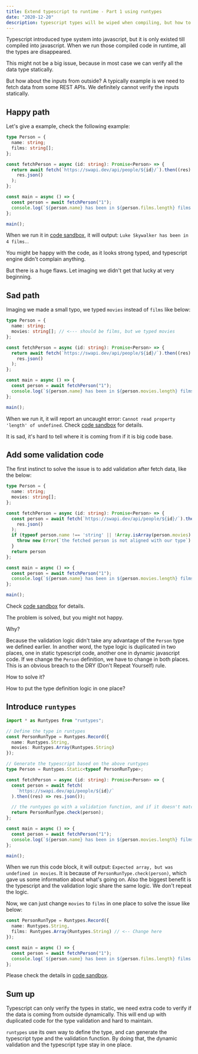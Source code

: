 ```yaml
---
title: Extend typescript to runtime - Part 1 using runtypes
date: "2020-12-20"
description: typescript types will be wiped when compiling, but how to use these types in runtime?
--- 
```


Typescript introduced type system into javascript, but it is only existed till compiled into javascript.
When we run those compiled code in runtime, all the types are disappeared.

This might not be a big issue, because in most case we can verify all the data type statically.

But how about the inputs from outside? A typically example is we need to fetch data from some REST APIs. 
We definitely cannot verify the inputs statically.

## Happy path

Let's give a example, check the following example:

```typescript
type Person = {
  name: string;
  films: string[];
};

const fetchPerson = async (id: string): Promise<Person> => {
  return await fetch(`https://swapi.dev/api/people/${id}/`).then((res) =>
    res.json()
  );
};

const main = async () => {
  const person = await fetchPerson("1");
  console.log(`${person.name} has been in ${person.films.length} films.`);
};

main();
```

When we run it in [code sandbox](https://codesandbox.io/s/fetch-person-3nlee), it will output: `Luke Skywalker has been in 4 films.`.

You might be happy with the code, as it looks strong typed, and typescript engine didn't complain anything.

But there is a huge flaws. Let imaging we didn't get that lucky at very beginning.

## Sad path

Imaging we made a small typo, we typed `movies` instead of `films` like below:

```typescript
type Person = {
  name: string;
  movies: string[]; // <--- should be films, but we typed movies
};

const fetchPerson = async (id: string): Promise<Person> => {
  return await fetch(`https://swapi.dev/api/people/${id}/`).then((res) =>
    res.json()
  );
};

const main = async () => {
  const person = await fetchPerson("1");
  console.log(`${person.name} has been in ${person.movies.length} films.`); // <--- same here, and the unexpected error actually generated from here
};

main();
```

When we run it, it will report an uncaught error: `Cannot read property 'length' of undefined`.
Check [code sandbox](https://codesandbox.io/s/fetch-person-with-wrong-type-kjx03) for details.

It is sad, it's hard to tell where it is coming from if it is big code base.

## Add some validation code

The first instinct to solve the issue is to add validation after fetch data, like the below:

```typescript
type Person = {
  name: string;
  movies: string[];
};

const fetchPerson = async (id: string): Promise<Person> => {
  const person = await fetch(`https://swapi.dev/api/people/${id}/`).then((res) =>
    res.json()
  );
  if (typeof person.name !== 'string' || !Array.isArray(person.movies) || person.movies.any(movie=>typeof movie !== string)) {
    throw new Error(`the fetched person is not aligned with our type`)
  }
  return person
};

const main = async () => {
  const person = await fetchPerson("1");
  console.log(`${person.name} has been in ${person.movies.length} films.`);
};

main();
```

Check [code sandbox](https://codesandbox.io/s/fetch-person-with-wrong-type-validation-2el7q) for details.

The problem is solved, but you might not happy.

Why?

Because the validation logic didn't take any advantage of the `Person` type we defined earlier.
In another word, the type logic is duplicated in two places, one in static typescript code, another one in dynamic javascript code.
If we change the `Person` definition, we have to change in both places. This is an obvious breach to the DRY (Don't Repeat Yourself) rule.

How to solve it?

How to put the type definition logic in one place?

## Introduce `runtypes`

```typescript
import * as Runtypes from "runtypes";

// Define the type in runtypes
const PersonRunType = Runtypes.Record({
  name: Runtypes.String,
  movies: Runtypes.Array(Runtypes.String)
}); 

// Generate the typescript based on the above runtypes
type Person = Runtypes.Static<typeof PersonRunType>;

const fetchPerson = async (id: string): Promise<Person> => {
  const person = await fetch(
    `https://swapi.dev/api/people/${id}/`
  ).then((res) => res.json());

  // the runtypes go with a validation function, and if it doesn't match the types, it will throw an exception
  return PersonRunType.check(person);
};

const main = async () => {
  const person = await fetchPerson("1");
  console.log(`${person.name} has been in ${person.movies.length} films.`);
};

main();
```

When we run this code block, it will output: `Expected array, but was undefined in movies`.
It is because of `PersonRunType.check(person)`, which gave us some information about what's going on. Also the biggest benefit is the typescript and the validation logic share the same logic.
We don't repeat the logic.

Now, we can just change `movies` to `films` in one place to solve the issue like below:

```typescript
const PersonRunType = Runtypes.Record({
  name: Runtypes.String,
  films: Runtypes.Array(Runtypes.String) // <-- Change here
}); 

const main = async () => {
  const person = await fetchPerson("1");
  console.log(`${person.name} has been in ${person.films.length} films.`); // <-- Change here 
};
```

Please check the details in [code sandbox](https://codesandbox.io/s/fetch-person-wrong-type-with-runtypes-7ie21).

## Sum up

Typescript can only verify the types in static, we need extra code to verify if the data is coming from outside dynamically. This will end up with duplicated code for the type validation and hard to maintain.

`runtypes` use its own way to define the type, and can generate the typescript type and the validation function. By doing that, the dynamic validation and the typescript type stay in one place.
